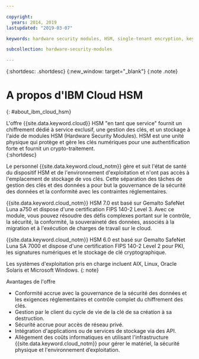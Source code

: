 ```yaml
---

copyright:
  years: 2014, 2019
lastupdated: "2019-03-07"

keywords: hardware security modules, HSM, single-tenant encryption, key management, Gemalto SafeNet Luna, FIPS certified, cryptographic, keys,

subcollection: hardware-security-modules

---
```


{:shortdesc: .shortdesc}
{:new_window: target="_blank"}
{:note .note}

# A propos d'IBM Cloud HSM
{: #about_ibm_cloud_hsm}

L'offre {{site.data.keyword.cloud}} HSM "en tant que service" fournit un chiffrement dédié à service exclusif, une gestion des clés, et un stockage à l'aide de modules HSM (Hardware Security Modules). HSM est une unité physique qui protège et gère les clés numériques pour une authentification forte et fournit un crypto-traitement.  
{:shortdesc}

Le personnel {{site.data.keyword.cloud_notm}} gère et suit l'état de santé du dispositif HSM et de l'environnement d'exploitation et n'ont pas accès à l'emplacement de stockage de vos clés. Cette séparation des tâches de gestion des clés et des données a pour but la gouvernance de la sécurité des données et la conformité avec les contraintes réglementaires.

{{site.data.keyword.cloud_notm}} HSM 7.0 est basé sur Gemalto SafeNet Luna a750 et dispose d'une certification FIPS 140-2 Level 3. Avec ce module, vous pouvez résoudre des défis complexes portant sur le contrôle, la sécurité, la conformité, la souveraineté des données, associés à la migration et à l'exécution de charges de travail sur le cloud.

{{site.data.keyword.cloud_notm}} HSM 6.0 est basé sur Gemalto SafeNet Luna SA 7000 et dispose d'une certification FIPS 140-2 Level 2 pour PKI, les signatures numériques et le stockage de clé cryptographique.

Les systèmes d'exploitation pris en charge incluent AIX, Linux, Oracle Solaris et Microsoft Windows.
{: note}

Avantages de l'offre

  * Conformité accrue avec la gouvernance de la sécurité des données et les exigences réglementaires et contrôle complet du chiffrement des clés.
  * Gestion par le client du cycle de vie de la clé de sa création à sa destruction.
  * Sécurité accrue pour accès de réseau privé.
  * Intégration d'applications ou de services de stockage via des API.
  * Allègement des coûts informatiques en utilisant l'infrastructure {{site.data.keyword.cloud_notm}} pour gérer le matériel, la sécurité physique et l'environnement d’exploitation.
